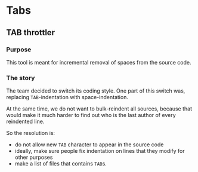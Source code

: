 # Tabs

## TAB throttler

### Purpose

This tool is meant for incremental removal of spaces from the source code.

### The story

The team decided to switch its coding style. One part of this switch was, replacing `TAB`-indentation with space-indentation.

At the same time, we do not want to bulk-reindent all sources, because that would make it much harder to find out who is the last author of every reindented line.

So the resolution is:

- do not allow new `TAB` character to appear in the source code
- ideally, make sure people fix indentation on lines that they modify for other purposes
- make a list of files that contains `TAB`s.